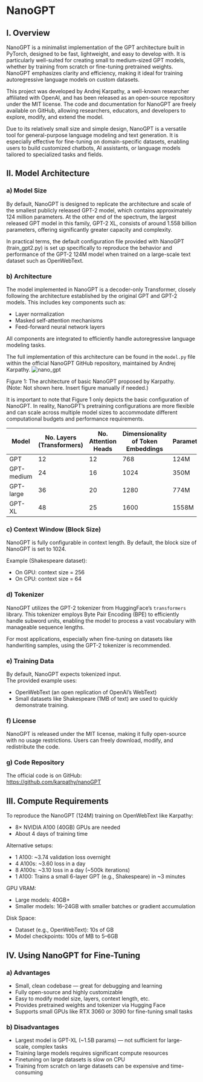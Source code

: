 
# NanoGPT

## I. Overview

NanoGPT is a minimalist implementation of the GPT architecture built in PyTorch, designed to be fast, lightweight, and easy to develop with. It is particularly well-suited for creating small to medium-sized GPT models, whether by training from scratch or fine-tuning pretrained weights. NanoGPT emphasizes clarity and efficiency, making it ideal for training autoregressive language models on custom datasets.

This project was developed by Andrej Karpathy, a well-known researcher affiliated with OpenAI, and has been released as an open-source repository under the MIT license. The code and documentation for NanoGPT are freely available on GitHub, allowing researchers, educators, and developers to explore, modify, and extend the model.

Due to its relatively small size and simple design, NanoGPT is a versatile tool for general-purpose language modeling and text generation. It is especially effective for fine-tuning on domain-specific datasets, enabling users to build customized chatbots, AI assistants, or language models tailored to specialized tasks and fields.

## II. Model Architecture

### a) Model Size

By default, NanoGPT is designed to replicate the architecture and scale of the smallest publicly released GPT-2 model, which contains approximately 124 million parameters. At the other end of the spectrum, the largest released GPT model in this family, GPT-2 XL, consists of around 1.558 billion parameters, offering significantly greater capacity and complexity.

In practical terms, the default configuration file provided with NanoGPT (train_gpt2.py) is set up specifically to reproduce the behavior and performance of the GPT-2 124M model when trained on a large-scale text dataset such as OpenWebText.

### b) Architecture

The model implemented in NanoGPT is a decoder-only Transformer, closely following the architecture established by the original GPT and GPT-2 models. This includes key components such as:

- Layer normalization  
- Masked self-attention mechanisms  
- Feed-forward neural network layers  

All components are integrated to efficiently handle autoregressive language modeling tasks.

The full implementation of this architecture can be found in the `model.py` file within the official NanoGPT GitHub repository, maintained by Andrej Karpathy.
![nano_gpt](nano_gpt.png)

Figure 1: The architecture of basic NanoGPT proposed by Karpathy.  
(Note: Not shown here. Insert figure manually if needed.)

It is important to note that Figure 1 only depicts the basic configuration of NanoGPT. In reality, NanoGPT’s pretraining configurations are more flexible and can scale across multiple model sizes to accommodate different computational budgets and performance requirements.

| Model       | No. Layers (Transformers) | No. Attention Heads | Dimensionality of Token Embeddings | Parameters |
|-------------|----------------------------|----------------------|------------------------------------|------------|
| GPT         | 12                         | 12                   | 768                                | 124M       |
| GPT-medium  | 24                         | 16                   | 1024                               | 350M       |
| GPT-large   | 36                         | 20                   | 1280                               | 774M       |
| GPT-XL      | 48                         | 25                   | 1600                               | 1558M      |

### c) Context Window (Block Size)

NanoGPT is fully configurable in context length. By default, the block size of NanoGPT is set to 1024.

Example (Shakespeare dataset):
- On GPU: context size = 256
- On CPU: context size = 64

### d) Tokenizer

NanoGPT utilizes the GPT-2 tokenizer from HuggingFace’s `transformers` library. This tokenizer employs Byte Pair Encoding (BPE) to efficiently handle subword units, enabling the model to process a vast vocabulary with manageable sequence lengths.

For most applications, especially when fine-tuning on datasets like handwriting samples, using the GPT-2 tokenizer is recommended.

### e) Training Data

By default, NanoGPT expects tokenized input.  
The provided example uses:

- OpenWebText (an open replication of OpenAI’s WebText)
- Small datasets like Shakespeare (1MB of text) are used to quickly demonstrate training.

### f) License

NanoGPT is released under the MIT license, making it fully open-source with no usage restrictions. Users can freely download, modify, and redistribute the code.

### g) Code Repository

The official code is on GitHub:  
https://github.com/karpathy/nanoGPT

## III. Compute Requirements

To reproduce the NanoGPT (124M) training on OpenWebText like Karpathy:

- 8× NVIDIA A100 (40GB) GPUs are needed
- About 4 days of training time

Alternative setups:

- 1 A100: ~3.74 validation loss overnight  
- 4 A100s: ~3.60 loss in a day  
- 8 A100s: ~3.10 loss in a day (~500k iterations)  
- 1 A100: Trains a small 6-layer GPT (e.g., Shakespeare) in ~3 minutes  

GPU VRAM:

- Large models: 40GB+  
- Smaller models: 16–24GB with smaller batches or gradient accumulation  

Disk Space:

- Dataset (e.g., OpenWebText): 10s of GB  
- Model checkpoints: 100s of MB to 5–6GB  

## IV. Using NanoGPT for Fine-Tuning

### a) Advantages

- Small, clean codebase — great for debugging and learning
- Fully open-source and highly customizable
- Easy to modify model size, layers, context length, etc.
- Provides pretrained weights and tokenizer via Hugging Face
- Supports small GPUs like RTX 3060 or 3090 for fine-tuning small tasks

### b) Disadvantages

- Largest model is GPT-XL (~1.5B params) — not sufficient for large-scale, complex tasks
- Training large models requires significant compute resources
- Finetuning on large datasets is slow on CPU
- Training from scratch on large datasets can be expensive and time-consuming
